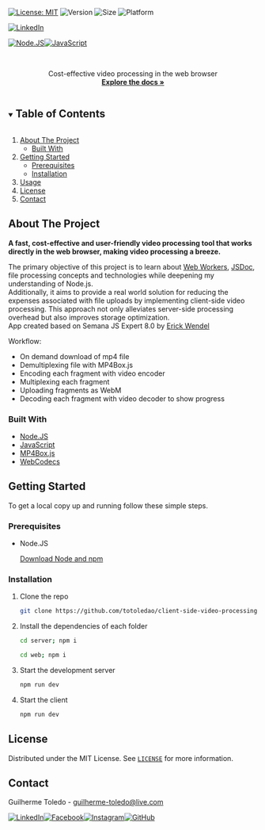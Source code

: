 [![License: MIT][license-shield]][license-url]
![Version](https://img.shields.io/badge/version-1.0.0-6bd4a7)
![Size](https://img.shields.io/github/repo-size/totoledao/client-side-video-processing)
![Platform](https://img.shields.io/badge/platform-Web-7F00FF)

[![LinkedIn][linkedin-shield]][linkedin-url]

[![Node.JS][nodejs-shield]][nodejs-url][![JavaScript][javascript-shield]][javascript-url]

<!-- PROJECT LOGO -->
<br />
<p align="center">
  <a href="https://github.com/totoledao/client-side-video-processing">
    <!-- <img src="web\src\assets\logo.svg" alt="SpaceTime Logo" width="250"> -->
  </a>
  
  <p align="center">
    Cost-effective video processing in the web browser
    <br />
    <a href="https://github.com/totoledao/client-side-video-processing"><strong>Explore the docs »</strong></a>    
  </p>
</p>

<!-- TABLE OF CONTENTS -->
<details open="open">
  <summary><h2 style="display: inline-block">Table of Contents</h2></summary>
  <ol>
    <li>
      <a href="#about-the-project">About The Project</a>
      <ul>
        <li><a href="#built-with">Built With</a></li>
      </ul>
    </li>
    <li>
      <a href="#getting-started">Getting Started</a>
      <ul>
        <li><a href="#prerequisites">Prerequisites</a></li>
        <li><a href="#installation">Installation</a></li>
      </ul>
    </li>    
    <li><a href="#usage">Usage</a></li>
    <li><a href="#license">License</a></li>
    <li><a href="#contact">Contact</a></li>    
  </ol>
</details>

<!-- ABOUT THE PROJECT -->

## About The Project

**A fast, cost-effective and user-friendly video processing tool that works directly in the web browser, making video processing a breeze.**

The primary objective of this project is to learn about [Web Workers](https://developer.mozilla.org/docs/Web/API/Web_Workers_API), [JSDoc](https://jsdoc.app/), file processing concepts and technologies while deepening my understanding of Node.js.<br>
Additionally, it aims to provide a real world solution for reducing the expenses associated with file uploads by implementing client-side video processing. This approach not only alleviates server-side processing overhead but also improves storage optimization.<br>
App created based on Semana JS Expert 8.0 by [Erick Wendel](https://cursos.erickwendel.com.br/)

Workflow:

- On demand download of mp4 file
- Demultiplexing file with MP4Box.js
- Encoding each fragment with video encoder
- Multiplexing each fragment
- Uploading fragments as WebM
- Decoding each fragment with video decoder to show progress

### Built With

- [Node.JS][nodejs-url]
- [JavaScript][javascript-url]
- [MP4Box.js](https://github.com/gpac/mp4box.js/)
- [WebCodecs](https://github.com/w3c/webcodecs/)

<!-- GETTING STARTED -->

## Getting Started

To get a local copy up and running follow these simple steps.

### Prerequisites

- Node.JS

  [Download Node and npm](https://nodejs.org/)

### Installation

1. Clone the repo
   ```sh
   git clone https://github.com/totoledao/client-side-video-processing.git
   ```
2. Install the dependencies of each folder
   ```sh
   cd server; npm i
   ```
   ```sh
   cd web; npm i
   ```
3. Start the development server
   ```sh
   npm run dev
   ```
4. Start the client
   ```sh
   npm run dev
   ```

<!-- USAGE EXAMPLES -->

<!-- ## Usage -->

<!-- ![web-login](https://github.com/totoledao/totoledao/assets/40635662/60743232-836d-4190-96bc-828b88c560ed)
Create an account or Login using your GitHub account -->

<!-- LICENSE -->

## License

Distributed under the MIT License. See [`LICENSE`][license-url] for more information.

<!-- CONTACT -->

## Contact

Guilherme Toledo - guilherme-toledo@live.com

[![LinkedIn](https://img.shields.io/badge/LinkedIn-0077B5?style=for-the-badge&logo=linkedin&logoColor=white)](https://www.linkedin.com/in/guilhermemtoledo/)[![Facebook](https://img.shields.io/badge/Facebook-1877F2?style=for-the-badge&logo=facebook&logoColor=white)](https://www.facebook.com/totoledao)[![Instagram](https://img.shields.io/badge/Instagram-E4405F?style=for-the-badge&logo=instagram&logoColor=white)](https://www.instagram.com/totoledao)[![GitHub](https://img.shields.io/badge/GitHub-100000?style=for-the-badge&logo=github&logoColor=whit)](https://www.github.com/totoledao)

<!-- MARKDOWN LINKS & IMAGES -->
<!-- https://www.markdownguide.org/basic-syntax/#reference-style-links -->

[license-shield]: https://img.shields.io/badge/License-MIT-blue.svg
[license-url]: https://github.com/totoledao/gameplay-app/blob/main/MIT-LICENSE.txt
[linkedin-shield]: https://img.shields.io/badge/-LinkedIn-black.svg?style=for-the-badge&logo=linkedin&colorB=0e76a8
[linkedin-url]: http://www.linkedin.com/in/guilhermemtoledo
[javascript-shield]: https://img.shields.io/badge/javascript-%23323330.svg?style=for-the-badge&logo=javascript&logoColor=%23F7DF1E
[javascript-url]: https://www.javascript.com/
[nodejs-shield]: https://img.shields.io/badge/Node.js-43853D?style=for-the-badge&logo=node.js&logoColor=white
[nodejs-url]: https://nodejs.org/
